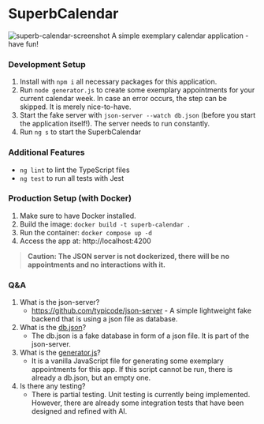 # SuperbCalendar
![superb-calendar-screenshot](https://github.com/user-attachments/assets/e741daed-c2ff-4f88-894b-f990c1f82473)
A simple exemplary calendar application - have fun!

### Development Setup

1. Install with `npm i` all necessary packages for this application.
2. Run `node generator.js` to create some exemplary appointments for your current calendar week. In case an error occurs, the step can be skipped. It is merely nice-to-have.
3. Start the fake server with `json-server --watch db.json` (before you start the application itself!). The server needs to run constantly.
4. Run `ng s` to start the SuperbCalendar

### Additional Features

- `ng lint` to lint the TypeScript files
- `ng test` to run all tests with Jest 

### Production Setup (with Docker)
1. Make sure to have Docker installed.
2. Build the image: `docker build -t superb-calendar .`
3. Run the container: `docker compose up -d`
4. Access the app at: http://localhost:4200

> **Caution: The JSON server is not dockerized, there will be no appointments and no interactions with it.**

### Q&A

1. What is the json-server?
   - https://github.com/typicode/json-server - A simple lightweight fake backend that is using a json file as database.
2. What is the [db.json](db.json)?
   - The db.json is a fake database in form of a json file. It is part of the json-server.
3. What is the [generator.js](generator.js)?
   - It is a vanilla JavaScript file for generating some exemplary appointments for this app. If this script cannot be run, there is already a db.json, but an empty one.
4. Is there any testing?
   - There is partial testing. Unit testing is currently being implemented. However, there are already some integration tests that have been designed and refined with AI.
